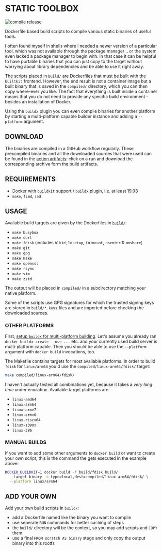 # STATIC TOOLBOX

[![compile release](https://github.com/ansemjo/static-toolbox/actions/workflows/compile.yml/badge.svg)](https://github.com/ansemjo/static-toolbox/actions/workflows/compile.yml)

Dockerfile based build scripts to compile various static binaries of useful tools.

I often found myself in shells where I needed a newer version of a particular tool, which was not available through the package manager .. or the system even lacked a package manager to begin with. In that case it can be helpful to have portable binaries that you can just copy to the target without worrying about library dependencies and be able to use it right away.

The scripts placed in `build/` are Dockerfiles that must be built with the `builtkit` frontend. However, the end result is not a container image but a built binary that is saved in the `compiled/` directory, which you can then copy where-ever you like. The fact that everything is built inside a container means that you do not need to provide any specific build environment – besides an installation of Docker.

Using the `buildx` plugin you can even compile binaries for another platform by starting a multi-platform capable builder instance and adding a `--platform` argument.

## DOWNLOAD

The binaries are compiled in a GitHub workflow regularly. These precompiled binaries and all the downloaded sources that were used can be found in the [action artifacts](https://github.com/ansemjo/static-toolbox/actions/workflows/compile.yml): click on a run and download the corresponding archive form the build artifacts.

## REQUIREMENTS

* Docker with `buildkit` support / `buildx` plugin, i.e. at least 19.03
* `make`, `find`, `sed`

## USAGE

Available build targets are given by the Dockerfiles in [`build/`](build/):

* `make busybox`
* `make curl`
* `make fdisk` (includes `blkid`, `losetup`, `(u)mount`, `nsenter` & `unshare`)
* `make git`
* `make gpg`
* `make make`
* `make openssl`
* `make rsync`
* `make vim`
* `make zstd`

The output will be placed in `compiled/` in a subdirectory matching your native platform.

Some of the scripts use GPG signatures for which the trusted signing keys are stored in `build/*.keys` files and are imported before checking the downloaded sources.

### OTHER PLATFORMS

First, [setup `buildx` for multi-platform building](https://docs.docker.com/build/buildx/multiplatform-images/). Let's assume you already ran `docker buildx create --use ...` etc. and your currently used build server is multi-platform capable. Then you should be able to use the `--platform` argument with `docker build` invocations, too.

The Makefile contains targets for most available platforms. In order to build `fdisk` for `linux/arm64` you'd use the `compiled/linux-arm64/fdisk/` target:

```bash
make compiled/linux-arm64/fdisk/
```

I haven't actually tested all combinations yet, because it takes a *very long time* under emulation. Available target platforms are:

* `linux-amd64`
* `linux-arm64`
* `linux-armv7`
* `linux-armv6`
* `linux-riscv64`
* `linux-s390x`
* `linux-386`

### MANUAL BUILDS

If you want to add some other arguments to `docker build` or want to create your own script, this is the command the gets executed in the example above:

```bash
DOCKER_BUILDKIT=1 docker build -f build/fdisk build/
  --target binary -o type=local,dest=compiled/linux-arm64/fdisk/ \
  --platform linux/arm64
```

## ADD YOUR OWN

Add your own build scripts in `build/`:

- add a Dockerfile named like the binary you want to compile
- use seperate `RUN` commands for better caching of steps
- the `build/` directory will be the context, so you may add scripts and `COPY` them
- use a final `FROM scratch AS binary` stage and only copy the output binary into this rootfs
